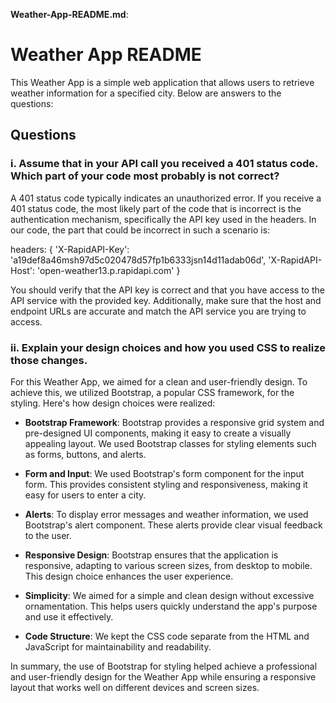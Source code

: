 **Weather-App-README.md**:

# Weather App README

This Weather App is a simple web application that allows users to retrieve weather information for a specified city. Below are answers to the questions:

## Questions

### i. Assume that in your API call you received a 401 status code. Which part of your code most probably is not correct?

A 401 status code typically indicates an unauthorized error. If you receive a 401 status code, the most likely part of the code that is incorrect is the authentication mechanism, specifically the API key used in the headers. In our code, the part that could be incorrect in such a scenario is:

headers: {
'X-RapidAPI-Key': 'a19def8a46msh97d5c020478d57fp1b6333jsn14d11adab06d',
'X-RapidAPI-Host': 'open-weather13.p.rapidapi.com'
}

You should verify that the API key is correct and that you have access to the API service with the provided key. Additionally, make sure that the host and endpoint URLs are accurate and match the API service you are trying to access.

### ii. Explain your design choices and how you used CSS to realize those changes.

For this Weather App, we aimed for a clean and user-friendly design. To achieve this, we utilized Bootstrap, a popular CSS framework, for the styling. Here's how design choices were realized:

- **Bootstrap Framework**: Bootstrap provides a responsive grid system and pre-designed UI components, making it easy to create a visually appealing layout. We used Bootstrap classes for styling elements such as forms, buttons, and alerts.

- **Form and Input**: We used Bootstrap's form component for the input form. This provides consistent styling and responsiveness, making it easy for users to enter a city.

- **Alerts**: To display error messages and weather information, we used Bootstrap's alert component. These alerts provide clear visual feedback to the user.

- **Responsive Design**: Bootstrap ensures that the application is responsive, adapting to various screen sizes, from desktop to mobile. This design choice enhances the user experience.

- **Simplicity**: We aimed for a simple and clean design without excessive ornamentation. This helps users quickly understand the app's purpose and use it effectively.

- **Code Structure**: We kept the CSS code separate from the HTML and JavaScript for maintainability and readability.

In summary, the use of Bootstrap for styling helped achieve a professional and user-friendly design for the Weather App while ensuring a responsive layout that works well on different devices and screen sizes.
